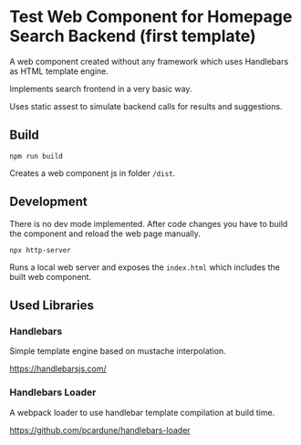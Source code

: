 # Test Web Component for Homepage Search Backend (first template)

A web component created without any framework which uses Handlebars as HTML template engine.

Implements search frontend in a very basic way.

Uses static assest to simulate backend calls for results and suggestions.

## Build

    npm run build

Creates a web component js in folder `/dist`.

## Development

There is no dev mode implemented.
After code changes you have to build the component and reload the web page manually.

    npx http-server

Runs a local web server and exposes the `index.html` which includes the built web component.

## Used Libraries

### Handlebars

Simple template engine based on mustache interpolation.

https://handlebarsjs.com/

### Handlebars Loader 

A webpack loader to use handlebar template compilation at build time.

https://github.com/pcardune/handlebars-loader
